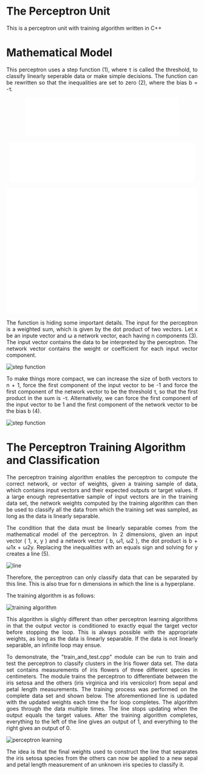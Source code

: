 <h1>The Perceptron Unit</h1>
<p align="justify">
    This is a perceptron unit with training algorithm written in C++
</p>
<h1>Mathematical Model</h1>
<p align="justify">
    This perceptron uses a step function (1), where τ is called the threshold, to classify linearly seperable data or make simple decisions.
    The function can be rewritten so that the inequalities are set to zero (2), where the bias b = -τ.
</p>
<p align="center">
    <img src="photos/step_function.png">
</p>
<p align="center">
    <img src="photos/step_function_2.png">
</p>
<p align="center">
    <img src="photos/step_graph.png">
</p>
<p align="justify">
    The function is hiding some important details. 
    The input for the perceptron is a weighted sum, which is given by the dot product of two vectors.
    Let x be an inpute vector and ω a network vector, each having n components (3).
    The input vector contains the data to be interpreted by the perceptron.
    The network vector contains the weight or coefficient for each input vector component.
</p>

![step function](step_function3.png)

<p align="justify">
    To make things more compact, we can increase the size of both vectors to n + 1, 
    force the first component of the input vector to be -1
    and force the first component of the network vector to be the threshold τ,
    so that the first product in the sum is -τ.
    Alternatively, we can force the first component of the input vector to be 1
    and the first component of the network vector to be the bias b (4).
</p>

![step function](step_function4.png)

<h1>The Perceptron Training Algorithm and Classification</h1>
<p align="justify">
    The perceptron training algorithm enables the perceptron to compute the correct network, or vector of weights, given a training sample of data,
    which contains input vectors and their expected outputs or target values.
    If a large enough representative sample of input vectors are in the training data set,
    the network weights computed by the training algorithm can then be used to classify all the data from which the training set was sampled,
    as long as the data is linearly separable.
</p>
<p align="justify">
    The condition that the data must be linearly separable comes from the mathematical model of the perceptron.
    In 2 dimensions, given an input vector ( 1, x, y ) and a network vector ( b, ω1, ω2 ), the dot product is b + ω1x + ω2y.
    Replacing the inequalities with an equals sign and solving for y creates a line (5).
</p>

![line](line.png)

<p align="justify">
        Therefore, the perceptron can only classify data that can be separated by this line.
        This is also true for n dimensions in which the line is a hyperplane.
</p>
<p align="justify">
    The training algorithm is as follows:
</p>

![training algorithm](training_algorithm.png)

<p align="justify">
    This algorithm is slighly different than other perceptron learning algorithms in that the output vector
    is conditioned to exactly equal the target vector before stopping the loop.
    This is always possible with the appropriate weights, as long as the data is linearly separable.
    If the data is not linearly separable, an infinite loop may ensue.
</p>

<p align="justify">
    To demonstrate, the "train_and_test.cpp" module can be run to train and test the perceptron to classify clusters in the Iris flower data set.
    The data set contains measurements of iris flowers of three different species in centimeters.
    The module trains the perceptron to differentiate between the iris setosa and the others (iris virginica and iris versicolor)
    from sepal and petal length measurements. The training process was performed on the complete data set and shown below.
    The aforementioned line is updated with the updated weights each time the for loop completes.
    The algorithm goes through the data multiple times. The line stops updating when the output equals the target values.
    After the training algorithm completes, everything to the left of the line gives an output of 1, and everything to the right gives an output of 0.
</p>

![perceptron learning](perceptron_learning.png)

<p align="justify">
    The idea is that the final weights used to construct the line that separates the iris setosa species from the others
    can now be applied to a new sepal and petal length measurement of an unknown iris species to classify it.
</p>

